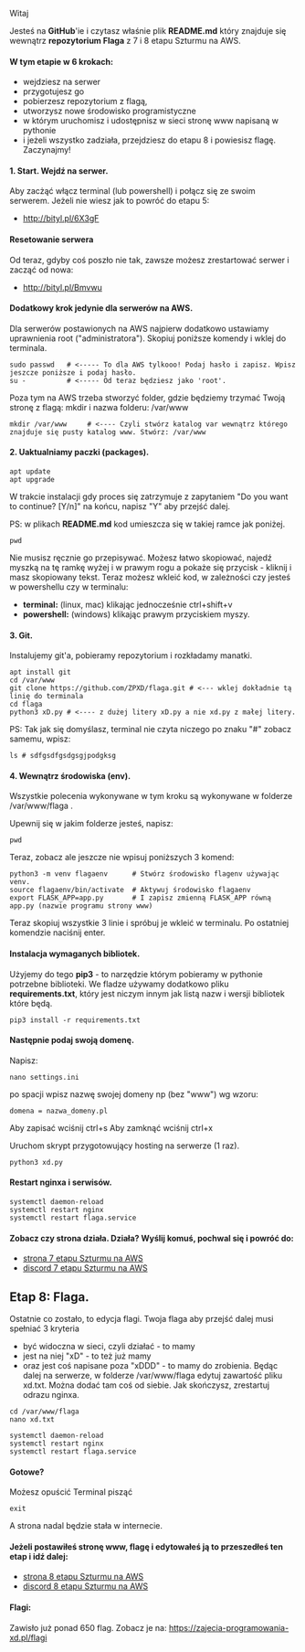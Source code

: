 Witaj

Jesteś na **GitHub**'ie i czytasz właśnie plik **README.md** który znajduje się wewnątrz **repozytorium Flaga** z 7 i 8 etapu Szturmu na AWS.

#### W tym etapie w 6 krokach:
- wejdziesz na serwer
- przygotujesz go
- pobierzesz repozytorium z flagą,
- utworzysz nowe środowisko programistyczne
- w którym uruchomisz i udostępnisz w sieci stronę www napisaną w pythonie
- i jeżeli wszystko zadziała, przejdziesz do etapu 8 i powiesisz flagę. Zaczynajmy!

#### 1. Start. Wejdź na serwer.
Aby zacżąć włącz terminal (lub powershell) i połącz się ze swoim serwerem. Jeżeli nie wiesz jak to powróć do etapu 5:
- http://bityl.pl/6X3gF

#### Resetowanie serwera
Od teraz, gdyby coś poszło nie tak, zawsze możesz zrestartować serwer i zacząć od nowa:
- http://bityl.pl/Bmvwu

#### Dodatkowy krok jedynie dla serwerów na AWS. 
Dla serwerów postawionych na AWS najpierw dodatkowo ustawiamy uprawnienia root ("administratora"). Skopiuj poniższe komendy i wklej do terminala.
```
sudo passwd   # <----- To dla AWS tylkooo! Podaj hasło i zapisz. Wpisz jeszcze poniższe i podaj hasło.
su -          # <----- Od teraz będziesz jako 'root'.
```
Poza tym na AWS trzeba stworzyć folder, gdzie będziemy trzymać Twoją stronę z flagą: mkdir i nazwa folderu: /var/www
```
mkdir /var/www     # <---- Czyli stwórz katalog var wewnątrz którego znajduje się pusty katalog www. Stwórz: /var/www
```

#### 2. Uaktualniamy paczki (packages).
```
apt update
apt upgrade
```
W trakcie instalacji gdy proces się zatrzymuje z zapytaniem "Do you want to continue? [Y/n]" na końcu, napisz "Y" aby przejść dalej.

PS: w plikach **README.md** kod umieszcza się w takiej ramce jak poniżej.
```
pwd
```
Nie musisz ręcznie go przepisywać. Możesz łatwo skopiować, najedź myszką na tę ramkę wyżej i w prawym rogu a pokaże się przycisk - kliknij i masz skopiowany tekst. Teraz możesz wkleić kod, w zależności czy jesteś w powershellu czy w terminalu:
- **terminal:** (linux, mac) klikając jednocześnie ctrl+shift+v
- **powershell:** (windows) klikając prawym przyciskiem myszy.

#### 3. Git.
Instalujemy git'a, pobieramy repozytorium i rozkładamy manatki.
```
apt install git
cd /var/www
git clone https://github.com/ZPXD/flaga.git # <--- wklej dokładnie tą linię do terminala
cd flaga
python3 xD.py # <---- z dużej litery xD.py a nie xd.py z małej litery.
```
PS: Tak jak się domyślasz, terminal nie czyta niczego po znaku "#" zobacz samemu, wpisz:
```
ls # sdfgsdfgsdgsgjpodgksg
```

#### 4. Wewnątrz środowiska (env).
Wszystkie polecenia wykonywane w tym kroku są wykonywane w folderze /var/www/flaga .

Upewnij się w jakim folderze jesteś, napisz:
```
pwd
```
Teraz, zobacz ale jeszcze nie wpisuj poniższych 3 komend:

```
python3 -m venv flagaenv      # Stwórz środowisko flagenv używając venv.
source flagaenv/bin/activate  # Aktywuj środowisko flagaenv
export FLASK_APP=app.py       # I zapisz zmienną FLASK_APP równą app.py (nazwie programu strony www) 
```
Teraz skopiuj wszystkie 3 linie i spróbuj je wkleić w terminalu. Po ostatniej komendzie naciśnij enter.

#### Instalacja wymaganych bibliotek.
Użyjemy do tego **pip3** - to narzędzie którym pobieramy w pythonie potrzebne biblioteki. We fladze używamy dodatkowo pliku **requirements.txt**, który jest niczym innym jak listą nazw i wersji bibliotek które będą.
```
pip3 install -r requirements.txt
```

#### Następnie podaj swoją domenę.
Napisz:
```
nano settings.ini
```
po spacji wpisz nazwę swojej domeny np (bez "www") wg wzoru:
```
domena = nazwa_domeny.pl
```
Aby zapisać wciśnij ctrl+s Aby zamknąć wciśnij ctrl+x

Uruchom skrypt przygotowujący hosting na serwerze (1 raz).
```
python3 xd.py
```
#### Restart nginxa i serwisów.
```
systemctl daemon-reload
systemctl restart nginx
systemctl restart flaga.service
```

#### Zobacz czy strona działa. Działa? Wyślij komuś, pochwal się i powróć do:
- [strona 7 etapu Szturmu na AWS](https://zajecia-programowania-xd.pl/szturm_na_aws/7)
- [discord 7 etapu Szturmu na AWS](https://discord.gg/NjKvJeYZtB)



## Etap 8: Flaga.
Ostatnie co zostało, to edycja flagi. Twoja flaga aby przejść dalej musi spełniać 3 kryteria
- być widoczna w sieci, czyli działać - to mamy
- jest na niej "xD" - to też już mamy
- oraz jest coś napisane poza "xDDD" - to mamy do zrobienia.
Będąc dalej na serwerze, w folderze /var/www/flaga edytuj zawartość pliku xd.txt. Można dodać tam coś od siebie. Jak skończysz, zrestartuj odrazu nginxa.
```
cd /var/www/flaga
nano xd.txt

systemctl daemon-reload
systemctl restart nginx
systemctl restart flaga.service
```

#### Gotowe?
Możesz opuścić Terminal pisząć

```
exit
```

A strona nadal będzie stała w internecie.

#### Jeżeli postawiłeś stronę www, flagę i edytowałeś ją to przeszedłeś ten etap i idź dalej:
- [strona 8 etapu Szturmu na AWS](https://zajecia-programowania-xd.pl/szturm_na_aws/8)
- [discord 8 etapu Szturmu na AWS](https://discord.gg/S5bN7TCAYq)

#### Flagi: 

Zawisło już ponad 650 flag. Zobacz je na:
https://zajecia-programowania-xd.pl/flagi
